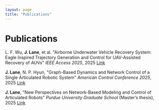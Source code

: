 ```yaml
---
layout: page
title: "Publications"
---
```


# Publications

L. F. Wu, **J. Lane**, et al. "Airborne Underwater Vehicle Recovery System: Eagle Inspired Trajectory Generation and Control for UAV-Assisted Recovery of AUVs" *IEEE Access 2025*, 2025 [Link](https://ieeexplore.ieee.org/document/11122504)

**J. Lane**, N. P. Hyun, "Graph-Based Dynamics and Network Control of a Single Articulated Robotic System" *American Control Conference 2025*, 2025 [Link](https://ieeexplore.ieee.org/document/11107566)

**J. Lane**, "New Perspectives on Network-Based Modeling and Control of Articulated Robots" *Purdue University Graduate School* (Master’s thesis), 2025 [Link](https://hammer.purdue.edu/articles/thesis/New_Perspectives_on_Network-Based_Modeling_and_Control_of_Articulated_Robots/28850858)